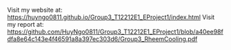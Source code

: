 Visit my website at:
  https://huyngo0811.github.io/Group3_T12212E1_EProject1/index.html
Visit my report at:
  https://github.com/HuyNgo0811/Group3_T12212E1_EProject1/blob/a40ee98fdfa8e64c143e4f46591a8a397ec303d6/Group3_RheemCooling.pdf
